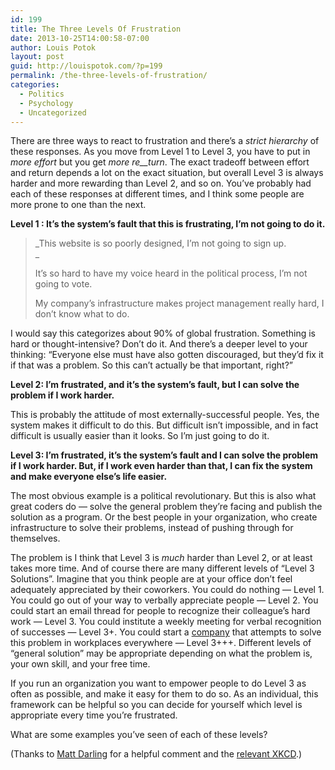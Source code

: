 ```yaml
---
id: 199
title: The Three Levels Of Frustration
date: 2013-10-25T14:00:58-07:00
author: Louis Potok
layout: post
guid: http://louispotok.com/?p=199
permalink: /the-three-levels-of-frustration/
categories:
  - Politics
  - Psychology
  - Uncategorized
---
```

There are three ways to react to frustration and there&#8217;s a _strict hierarchy_ of these responses. As you move from Level 1 to Level 3, you have to put in _more effort_ but you get _more re__turn_. The exact tradeoff between effort and return depends a lot on the exact situation, but overall Level 3 is always harder and more rewarding than Level 2, and so on. You&#8217;ve probably had each of these responses at different times, and I think some people are more prone to one than the next.

**Level 1 : It&#8217;s the system&#8217;s fault that this is frustrating, I&#8217;m not going to do it.**

> _This website is so poorly designed, I&#8217;m not going to sign up.  
>_ 
> 
> It&#8217;s so hard to have my voice heard in the political process, I&#8217;m not going to vote.
> 
> My company&#8217;s infrastructure makes project management really hard, I don&#8217;t know what to do.

I would say this categorizes about 90% of global frustration. Something is hard or thought-intensive? Don&#8217;t do it. And there&#8217;s a deeper level to your thinking: &#8220;Everyone else must have also gotten discouraged, but they&#8217;d fix it if that was a problem. So this can&#8217;t actually be that important, right?&#8221;

**Level 2: I&#8217;m frustrated, and it&#8217;s the system&#8217;s fault, but I can solve the problem if I work harder.**

This is probably the attitude of most externally-successful people. Yes, the system makes it difficult to do this. But difficult isn&#8217;t impossible, and in fact difficult is usually easier than it looks. So I&#8217;m just going to do it.

**Level 3: I&#8217;m frustrated, it&#8217;s the system&#8217;s fault and I can solve the problem if I work harder. But, if I work even harder than that, I can fix the system and make everyone else&#8217;s life easier.**

The most obvious example is a political revolutionary. But this is also what great coders do &#8212; solve the general problem they&#8217;re facing and publish the solution as a program. Or the best people in your organization, who create infrastructure to solve their problems, instead of pushing through for themselves.

The problem is I think that Level 3 is _much_ harder than Level 2, or at least takes more time. And of course there are many different levels of &#8220;Level 3 Solutions&#8221;. Imagine that you think people are at your office don&#8217;t feel adequately appreciated by their coworkers. You could do nothing &#8212; Level 1. You could go out of your way to verbally appreciate people &#8212; Level 2. You could start an email thread for people to recognize their colleague&#8217;s hard work &#8212; Level 3. You could institute a weekly meeting for verbal recognition of successes &#8212; Level 3+. You could start a [company](https://bonus.ly/) that attempts to solve this problem in workplaces everywhere &#8212; Level 3+++. Different levels of &#8220;general solution&#8221; may be appropriate depending on what the problem is, your own skill, and your free time.

If you run an organization you want to empower people to do Level 3 as often as possible, and make it easy for them to do so. As an individual, this framework can be helpful so you can decide for yourself which level is appropriate every time you&#8217;re frustrated.

What are some examples you&#8217;ve seen of each of these levels?

(Thanks to [Matt Darling](https://twitter.com/besttrousers) for a helpful comment and the [relevant XKCD](http://xkcd.com/974/).)
